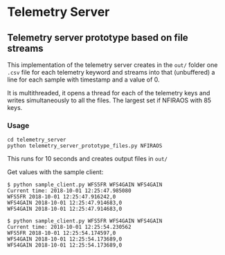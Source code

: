 Telemetry Server
================

## Telemetry server prototype based on file streams

This implementation of the telemetry server creates in the `out/` folder one `.csv` file for each telemetry keyword and streams into that (unbuffered) a line for each sample with timestamp and a value of 0.

It is multithreaded, it opens a thread for each of the telemetry keys and writes simultaneously to all the files. The largest set if NFIRAOS with 85 keys.

### Usage

    cd telemetry_server
    python telemetry_server_prototype_files.py NFIRAOS

This runs for 10 seconds and creates output files in `out/`

Get values with the sample client:

    $ python sample_client.py WFS5FR WFS4GAIN WFS4GAIN
    Current time: 2018-10-01 12:25:47.985080
    WFS5FR 2018-10-01 12:25:47.916242,0
    WFS4GAIN 2018-10-01 12:25:47.914683,0
    WFS4GAIN 2018-10-01 12:25:47.914683,0

    $ python sample_client.py WFS5FR WFS4GAIN WFS4GAIN
    Current time: 2018-10-01 12:25:54.230562
    WFS5FR 2018-10-01 12:25:54.174597,0
    WFS4GAIN 2018-10-01 12:25:54.173689,0
    WFS4GAIN 2018-10-01 12:25:54.173689,0
